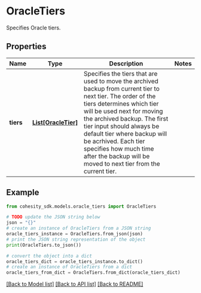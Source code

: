 # OracleTiers

Specifies Oracle tiers.

## Properties

Name | Type | Description | Notes
------------ | ------------- | ------------- | -------------
**tiers** | [**List[OracleTier]**](OracleTier.md) | Specifies the tiers that are used to move the archived backup from current tier to next tier. The order of the tiers determines which tier will be used next for moving the archived backup. The first tier input should always be default tier where backup will be acrhived. Each tier specifies how much time after the backup will be moved to next tier from the current tier. | 

## Example

```python
from cohesity_sdk.models.oracle_tiers import OracleTiers

# TODO update the JSON string below
json = "{}"
# create an instance of OracleTiers from a JSON string
oracle_tiers_instance = OracleTiers.from_json(json)
# print the JSON string representation of the object
print(OracleTiers.to_json())

# convert the object into a dict
oracle_tiers_dict = oracle_tiers_instance.to_dict()
# create an instance of OracleTiers from a dict
oracle_tiers_from_dict = OracleTiers.from_dict(oracle_tiers_dict)
```
[[Back to Model list]](../README.md#documentation-for-models) [[Back to API list]](../README.md#documentation-for-api-endpoints) [[Back to README]](../README.md)


